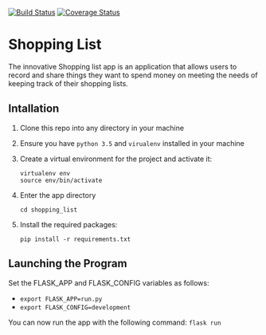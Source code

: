 [![Build Status](https://travis-ci.org/machariamarigi/shopping_list.svg?branch=master)](https://travis-ci.org/machariamarigi/shopping_list) [![Coverage Status](https://coveralls.io/repos/github/machariamarigi/shopping_list/badge.svg?branch=ch-tdd-setup)](https://coveralls.io/github/machariamarigi/shopping_list?branch=ch-tdd-setup)

# Shopping List

The innovative Shopping list app is an application that allows users to record and share things they want to spend money on meeting the needs of keeping track of their shopping lists.

## Intallation

1. Clone this repo into any directory in your machine

2. Ensure you have `python 3.5` and `virualenv` installed in your machine

3. Create a virtual environment for the project and activate it:
    ```
    virtualenv env
    source env/bin/activate
    ```

4. Enter the app directory
    ```
    cd shopping_list
    ```

5. Install the required packages:
    ```
    pip install -r requirements.txt
    ```

## Launching the Program
Set the FLASK_APP and FLASK_CONFIG variables as follows:

* `export FLASK_APP=run.py`
* `export FLASK_CONFIG=development`

You can now run the app with the following command: `flask run`